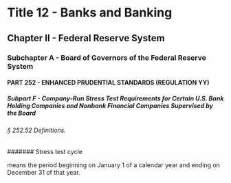 
# Title 12 - Banks and Banking
## Chapter II - Federal Reserve System
### Subchapter A - Board of Governors of the Federal Reserve System
#### PART 252 - ENHANCED PRUDENTIAL STANDARDS (REGULATION YY)
##### Subpart F - Company-Run Stress Test Requirements for Certain U.S. Bank Holding Companies and Nonbank Financial Companies Supervised by the Board
###### § 252.52 Definitions.
####### Stress test cycle

means the period beginning on January 1 of a calendar year and ending on December 31 of that year.
